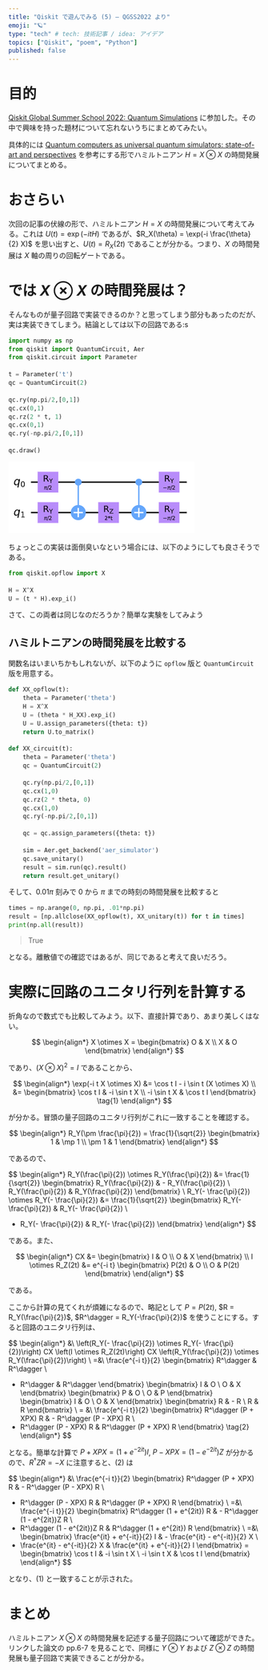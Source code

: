 ```yaml
---
title: "Qiskit で遊んでみる (5) — QGSS2022 より"
emoji: "🪐"
type: "tech" # tech: 技術記事 / idea: アイデア
topics: ["Qiskit", "poem", "Python"]
published: false
---
```


# 目的

[Qiskit Global Summer School 2022: Quantum Simulations](https://qiskit.org/events/summer-school/) に参加した。その中で興味を持った題材について忘れないうちにまとめてみたい。

具体的には [Quantum computers as universal quantum simulators: state-of-art and perspectives](https://arxiv.org/abs/1907.03505) を参考にする形でハミルトニアン $H = X \otimes X$ の時間発展についてまとめる。

# おさらい

次回の記事の伏線の形で、ハミルトニアン $H = X$ の時間発展について考えてみる。これは $U(t) = \exp(-itH)$ であるが、$R_X(\theta) = \exp(-i \frac{\theta}{2} X)$ を思い出すと、$U(t) = R_X(2t)$ であることが分かる。つまり、$X$ の時間発展は $X$ 軸の周りの回転ゲートである。

# では $X \otimes X$ の時間発展は？

そんなものが量子回路で実装できるのか？と思ってしまう部分もあったのだが、実は実装できてしまう。結論としては以下の回路である:s

```python
import numpy as np
from qiskit import QuantumCircuit, Aer
from qiskit.circuit import Parameter

t = Parameter('t')
qc = QuantumCircuit(2)

qc.ry(np.pi/2,[0,1])
qc.cx(0,1)
qc.rz(2 * t, 1)
qc.cx(0,1)
qc.ry(-np.pi/2,[0,1])

qc.draw()
```

![](/images/dwd-qiskit05/001.png)

ちょっとこの実装は面倒臭いなという場合には、以下のようにしても良さそうである。

```python
from qiskit.opflow import X

H = X^X
U = (t * H).exp_i()
```

さて、この両者は同じなのだろうか？簡単な実験をしてみよう

## ハミルトニアンの時間発展を比較する

関数名はいまいちかもしれないが、以下のように `opflow` 版と `QuantumCircuit` 版を用意する。

```python
def XX_opflow(t):
    theta = Parameter('theta')
    H = X^X
    U = (theta * H_XX).exp_i()
    U = U.assign_parameters({theta: t})
    return U.to_matrix()

def XX_circuit(t):
    theta = Parameter('theta')
    qc = QuantumCircuit(2)

    qc.ry(np.pi/2,[0,1])
    qc.cx(1,0)
    qc.rz(2 * theta, 0)
    qc.cx(1,0)
    qc.ry(-np.pi/2,[0,1])

    qc = qc.assign_parameters({theta: t})

    sim = Aer.get_backend('aer_simulator')
    qc.save_unitary()
    result = sim.run(qc).result()
    return result.get_unitary()
```

そして、$0.01\pi$ 刻みで $0$ から $\pi$ までの時刻の時間発展を比較すると

```python
times = np.arange(0, np.pi, .01*np.pi)
result = [np.allclose(XX_opflow(t), XX_unitary(t)) for t in times]
print(np.all(result))
```

> True

となる。離散値での確認ではあるが、同じであると考えて良いだろう。

# 実際に回路のユニタリ行列を計算する

折角なので数式でも比較してみよう。以下、直接計算であり、あまり美しくはない。

$$
\begin{align*}
X \otimes X = \begin{bmatrix}
O & X \\
X & O
\end{bmatrix}
\end{align*}
$$

であり、$(X \otimes X)^2 = I$ であることから、

$$
\begin{align*}
\exp(-i t X \otimes X) &= \cos t I - i \sin t (X \otimes X) \\
&= \begin{bmatrix}
\cos t I & -i \sin t X \\
-i \sin t X & \cos t I
\end{bmatrix}
\tag{1}
\end{align*}
$$

が分かる。冒頭の量子回路のユニタリ行列がこれに一致することを確認する。

$$
\begin{align*}
R_Y(\pm \frac{\pi}{2}) = \frac{1}{\sqrt{2}} \begin{bmatrix}
1 & \mp 1 \\
\pm 1 & 1
\end{bmatrix}
\end{align*}
$$

であるので、

$$
\begin{align*}
R_Y(\frac{\pi}{2}) \otimes R_Y(\frac{\pi}{2}) &= \frac{1}{\sqrt{2}} \begin{bmatrix}
R_Y(\frac{\pi}{2}) & - R_Y(\frac{\pi}{2}) \\
R_Y(\frac{\pi}{2}) & R_Y(\frac{\pi}{2})
\end{bmatrix} \\
R_Y(- \frac{\pi}{2}) \otimes R_Y(- \frac{\pi}{2}) &= \frac{1}{\sqrt{2}} \begin{bmatrix}
R_Y(- \frac{\pi}{2}) & R_Y(- \frac{\pi}{2}) \\
- R_Y(- \frac{\pi}{2}) & R_Y(- \frac{\pi}{2})
\end{bmatrix}
\end{align*}
$$

である。また、

$$
\begin{align*}
CX &= \begin{bmatrix}
I & O \\
O & X
\end{bmatrix} \\
I \otimes R_Z(2t) &= e^{-i t} \begin{bmatrix}
P(2t) & O \\
O & P(2t)
\end{bmatrix}
\end{align*}
$$

である。

ここから計算の見てくれが煩雑になるので、略記として $P = P(2t)$, $R = R_Y(\frac{\pi}{2})$, $R^\dagger = R_Y(-\frac{\pi}{2})$ を使うことにする。すると回路のユニタリ行列は、

$$
\begin{align*}
&\ \left(R_Y(- \frac{\pi}{2}) \otimes R_Y(- \frac{\pi}{2})\right) CX \left(I \otimes R_Z(2t)\right) CX \left(R_Y(\frac{\pi}{2}) \otimes R_Y(\frac{\pi}{2})\right)  \\
=&\ \frac{e^{-i t}}{2} \begin{bmatrix}
R^\dagger & R^\dagger \\
- R^\dagger & R^\dagger
\end{bmatrix}
\begin{bmatrix}
I & O \\
O & X
\end{bmatrix}
\begin{bmatrix}
P & O \\
O & P
\end{bmatrix}
\begin{bmatrix}
I & O \\
O & X
\end{bmatrix}
\begin{bmatrix}
R & - R \\
R & R
\end{bmatrix} \\
= &\ \frac{e^{-i t}}{2} \begin{bmatrix}
R^\dagger (P + XPX) R & - R^\dagger (P - XPX) R \\
- R^\dagger (P - XPX) R & R^\dagger (P + XPX) R
\end{bmatrix}
\tag{2}
\end{align*}
$$

となる。簡単な計算で $P + XPX = (1 + e^{-2it})I$, $P - XPX = (1 - e^{-2it})Z$ が分かるので、$R^\dagger Z R = -X$ に注意すると、(2) は

$$
\begin{align*}
&\ \frac{e^{-i t}}{2} \begin{bmatrix}
R^\dagger (P + XPX) R & - R^\dagger (P - XPX) R \\
- R^\dagger (P - XPX) R & R^\dagger (P + XPX) R
\end{bmatrix} \\
=&\ \frac{e^{-i t}}{2}
\begin{bmatrix}
R^\dagger (1 + e^{2it}) R & - R^\dagger (1 - e^{2it})Z R \\
- R^\dagger (1 - e^{2it})Z R & R^\dagger (1 + e^{2it}) R
\end{bmatrix} \\
=&\ \begin{bmatrix}
\frac{e^{it} + e^{-it}}{2} I & - \frac{e^{it} - e^{-it}}{2} X \\
- \frac{e^{it} - e^{-it}}{2} X & \frac{e^{it} + e^{-it}}{2} I
\end{bmatrix} = \begin{bmatrix}
\cos t I & -i \sin t X \\
-i \sin t X & \cos t I
\end{bmatrix}
\end{align*}
$$

となり、(1) と一致することが示された。

# まとめ

ハミルトニアン $X \otimes X$ の時間発展を記述する量子回路について確認ができた。リンクした論文の pp.6-7 を見ることで、同様に $Y \otimes Y$ および $Z \otimes Z$ の時間発展も量子回路で実装できることが分かる。
